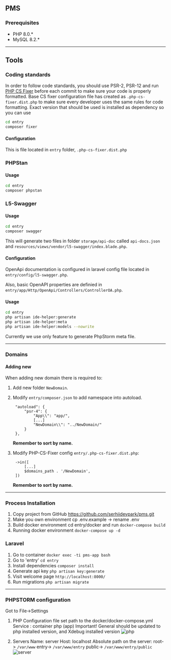 ## PMS

### Prerequisites

- PHP 8.0.*
- MySQL 8.2.*
---
## Tools
<a name="tools"></a>

### Coding standards
<a name="Coding standards"></a>

In order to follow code standards, you should use PSR-2, PSR-12 and run [PHP CS Fixer](https://github.com/FriendsOfPHP/PHP-CS-Fixer) before each commit to make sure your code is properly formatted. Base CS fixer configuration file has created as `.php-cs-fixer.dist.php` to make sure every developer uses the same rules for code formatting.  Exact version that should be used is installed as dependency so you can use 
```bash
cd entry
composer fixer
```
#### Configuration
This is file located in `entry` folder, `.php-cs-fixer.dist.php`

### PHPStan
<a name="phpstan"></a>

#### Usage
```bash
cd entry
composer phpstan
```

### L5-Swagger
<a name="l5-swagger"></a>

#### Usage
```bash
cd entry
composer swagger
```
This will generate two files in folder `storage/api-doc` called `api-docs.json` and `resources/views/vendor/l5-swagger/index.blade.php`.

#### Configuration
OpenApi documentation is configured in laravel config file located in `entry/config/l5-swagger.php`.

Also, basic OpenAPI properties are definied in `entry/app/Http/OpenApi/Controllers/ControllerOA.php`.

#### Usage
```bash
cd entry
php artisan ide-helper:generate
php artisan ide-helper:meta
php artisan ide-helper:models --nowrite
```
Currently we use only feature to generate PhpStorm meta file.

---
### Domains
<a name="domains"></a>

#### Adding new
<a name="adding-new"></a>

When adding new domain there is required to:
1. Add new folder `NewDomain`.
2. Modify `entry/composer.json` to add namespace into autoload.
   ```
    "autoload": {
        "psr-4": {
            "App\\": "app/",
            [...]
            "NewDomain\\": "../NewDomain/"
        }
    },
   ```
   **Remember to sort by name.**

3. Modify PHP-CS-Fixer config `entry/.php-cs-fixer.dist.php`:
   ```
    ->in([
        [...]
        $domains_path . '/NewDomain',
    ])
   ```
   **Remember to sort by name.**

---
### Process Installation 

1. Copy project from GitHub https://github.com/serhiidevpark/pms.git
2. Make you own environment cp .env.example  -> rename .env 
3. Build docker environment cd entry/docker and run ```docker-compose build```
4. Running docker environment  ```docker-compose up -d```

### Laravel
1. Go to container
```docker exec -ti pms-app bash```
2. Go to 'entry'
```cd entry```
3. Install dependencies
```composer install```
4. Generate api key
```php artisan key:generate```
5. Visit welcome page 
```http://localhost:8000/```
6. Run migrations
```php artisan migrate```
---
### PHPSTORM configuration
Got to File->Settings 
  1. PHP
  Configuration file set path to the docker/docker-compose.yml Service : container php (app)
  Important!
  General should be updated to php installed version, and Xdebug installed version
  ![php](../master/readmeSoutce/php.png)

  2. Servers
  Name: server
  Host: localhost
  Absolute path on the server: root-> ```/var/www``` entry-> ```/var/www/entry``` public-> ```/var/www/entry/public```
  ![server](../master/readmeSoutce/server.png)
